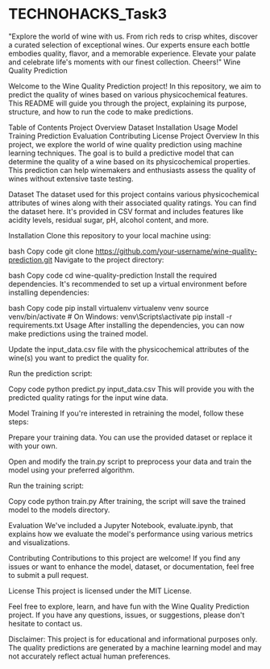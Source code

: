 # TECHNOHACKS_Task3
"Explore the world of wine with us. From rich reds to crisp whites, discover a curated selection of exceptional wines. Our experts ensure each bottle embodies quality, flavor, and a memorable experience. Elevate your palate and celebrate life's moments with our finest collection. Cheers!"
Wine Quality Prediction

Welcome to the Wine Quality Prediction project! In this repository, we aim to predict the quality of wines based on various physicochemical features. This README will guide you through the project, explaining its purpose, structure, and how to run the code to make predictions.

Table of Contents
Project Overview
Dataset
Installation
Usage
Model Training
Prediction
Evaluation
Contributing
License
Project Overview
In this project, we explore the world of wine quality prediction using machine learning techniques. The goal is to build a predictive model that can determine the quality of a wine based on its physicochemical properties. This prediction can help winemakers and enthusiasts assess the quality of wines without extensive taste testing.

Dataset
The dataset used for this project contains various physicochemical attributes of wines along with their associated quality ratings. You can find the dataset here. It's provided in CSV format and includes features like acidity levels, residual sugar, pH, alcohol content, and more.

Installation
Clone this repository to your local machine using:

bash
Copy code
git clone https://github.com/your-username/wine-quality-prediction.git
Navigate to the project directory:

bash
Copy code
cd wine-quality-prediction
Install the required dependencies. It's recommended to set up a virtual environment before installing dependencies:

bash
Copy code
pip install virtualenv
virtualenv venv
source venv/bin/activate  # On Windows: venv\Scripts\activate
pip install -r requirements.txt
Usage
After installing the dependencies, you can now make predictions using the trained model.

Update the input_data.csv file with the physicochemical attributes of the wine(s) you want to predict the quality for.

Run the prediction script:

Copy code
python predict.py input_data.csv
This will provide you with the predicted quality ratings for the input wine data.

Model Training
If you're interested in retraining the model, follow these steps:

Prepare your training data. You can use the provided dataset or replace it with your own.

Open and modify the train.py script to preprocess your data and train the model using your preferred algorithm.

Run the training script:

Copy code
python train.py
After training, the script will save the trained model to the models directory.

Evaluation
We've included a Jupyter Notebook, evaluate.ipynb, that explains how we evaluate the model's performance using various metrics and visualizations.

Contributing
Contributions to this project are welcome! If you find any issues or want to enhance the model, dataset, or documentation, feel free to submit a pull request.

License
This project is licensed under the MIT License.

Feel free to explore, learn, and have fun with the Wine Quality Prediction project. If you have any questions, issues, or suggestions, please don't hesitate to contact us.

Disclaimer: This project is for educational and informational purposes only. The quality predictions are generated by a machine learning model and may not accurately reflect actual human preferences.
